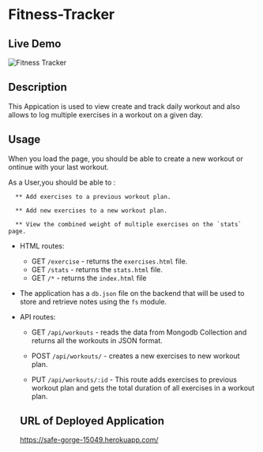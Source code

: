 # Fitness-Tracker

## Live Demo

![Fitness Tracker](demo.gif)

## Description

 This Appication is used to view create and track daily workout and also allows to log multiple exercises in a workout on a given day.


## Usage

When you load the page, you should be able to create a new workout or ontinue with your last workout.

   As a User,you should be able to :

      ** Add exercises to a previous workout plan.

      ** Add new exercises to a new workout plan.

      ** View the combined weight of multiple exercises on the `stats` page.

* HTML routes:

  * GET `/exercise` - returns the `exercises.html` file.
  * GET `/stats` - returns the `stats.html` file.
  * GET `/*` - returns the `index.html` file

* The application has a `db.json` file on the backend that will be used to store and retrieve notes using the `fs` module.

* API routes:

  * GET `/api/workouts` - reads the data from Mongodb Collection and returns all the workouts in JSON format.

  * POST `/api/workouts/` - creates a new exercises to new workout plan.

  * PUT `/api/workouts/:id` - This route adds exercises to previous workout plan and gets the total duration of all exercises in a workout plan.


  ## URL of Deployed Application 

  https://safe-gorge-15049.herokuapp.com/

 






